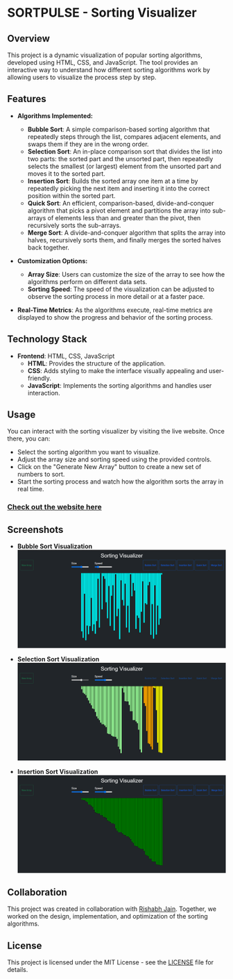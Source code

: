 # SORTPULSE - Sorting Visualizer

## Overview

This project is a dynamic visualization of popular sorting algorithms, developed using HTML, CSS, and JavaScript. The tool provides an interactive way to understand how different sorting algorithms work by allowing users to visualize the process step by step. 

## Features

- **Algorithms Implemented:**
  - **Bubble Sort**: A simple comparison-based sorting algorithm that repeatedly steps through the list, compares adjacent elements, and swaps them if they are in the wrong order.
  - **Selection Sort**: An in-place comparison sort that divides the list into two parts: the sorted part and the unsorted part, then repeatedly selects the smallest (or largest) element from the unsorted part and moves it to the sorted part.
  - **Insertion Sort**: Builds the sorted array one item at a time by repeatedly picking the next item and inserting it into the correct position within the sorted part.
  - **Quick Sort**: An efficient, comparison-based, divide-and-conquer algorithm that picks a pivot element and partitions the array into sub-arrays of elements less than and greater than the pivot, then recursively sorts the sub-arrays.
  - **Merge Sort**: A divide-and-conquer algorithm that splits the array into halves, recursively sorts them, and finally merges the sorted halves back together.

- **Customization Options:**
  - **Array Size**: Users can customize the size of the array to see how the algorithms perform on different data sets.
  - **Sorting Speed**: The speed of the visualization can be adjusted to observe the sorting process in more detail or at a faster pace.

- **Real-Time Metrics**: As the algorithms execute, real-time metrics are displayed to show the progress and behavior of the sorting process.

## Technology Stack

- **Frontend**: HTML, CSS, JavaScript
  - **HTML**: Provides the structure of the application.
  - **CSS**: Adds styling to make the interface visually appealing and user-friendly.
  - **JavaScript**: Implements the sorting algorithms and handles user interaction.

## Usage

You can interact with the sorting visualizer by visiting the live website. Once there, you can:
- Select the sorting algorithm you want to visualize.
- Adjust the array size and sorting speed using the provided controls.
- Click on the "Generate New Array" button to create a new set of numbers to sort.
- Start the sorting process and watch how the algorithm sorts the array in real time.

### [Check out the website here](https://jainrishi23.github.io/Sorting-Visualizer-App/)

## Screenshots

- **Bubble Sort Visualization**
  ![Bubble Sort](img/img1.png)

- **Selection Sort Visualization**
  ![Selection Sort](img/img2.png)

- **Insertion Sort Visualization**
  ![Insertion Sort](img/img3.png)

## Collaboration

This project was created in collaboration with [Rishabh Jain](https://github.com/jainrishabh23). Together, we worked on the design, implementation, and optimization of the sorting algorithms.

## License

This project is licensed under the MIT License - see the [LICENSE](LICENSE) file for details.
